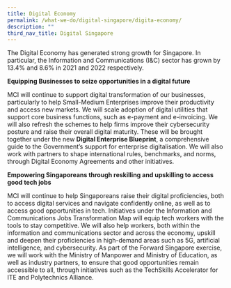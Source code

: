 ```yaml
---
title: Digital Economy
permalink: /what-we-do/digital-singapore/digita-economy/
description: ""
third_nav_title: Digital Singapore
---
```

The Digital Economy has generated strong growth for Singapore. In particular, the Information and Communications (I&amp;C) sector has grown by 13.4% and 8.6% in 2021 and 2022 respectively.

**Equipping Businesses to seize opportunities in a digital future**

MCI will continue to support digital transformation of our businesses, particularly to help Small-Medium Enterprises improve their productivity and access new markets. We will scale adoption of digital utilities that support core business functions, such as e-payment and e-invoicing. We will also refresh the schemes to help firms improve their cybersecurity posture and raise their overall digital maturity. These will be brought together under the new&nbsp;**Digital Enterprise Blueprint**, a comprehensive guide to the Government’s support for enterprise digitalisation. We will also work with partners to shape international rules, benchmarks, and norms, through Digital Economy Agreements and other initiatives.&nbsp;&nbsp;

**Empowering Singaporeans through reskilling and upskilling to access good tech jobs**

MCI will continue to help Singaporeans raise their digital proficiencies, both to access digital services and navigate confidently online, as well as to access good opportunities in tech. Initiatives under the Information and Communications Jobs Transformation Map will equip tech workers with the tools to stay competitive. We will also help workers, both within the information and communications sector and across the economy, upskill and deepen their proficiencies in high-demand areas such as 5G, artificial intelligence, and cybersecurity. As part of the Forward Singapore exercise, we will work with the Ministry of Manpower and Ministry of Education, as well as industry partners, to ensure that good opportunities remain accessible to all, through initiatives such as the TechSkills Accelerator for ITE and Polytechnics Alliance.
